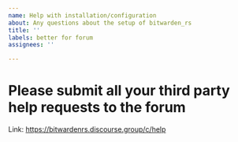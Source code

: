 ```yaml
---
name: Help with installation/configuration
about: Any questions about the setup of bitwarden_rs
title: ''
labels: better for forum
assignees: ''

---
```


# Please submit all your third party help requests to the forum
Link: https://bitwardenrs.discourse.group/c/help
